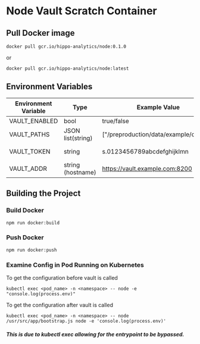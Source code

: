 # Node Vault Scratch Container

## Pull Docker image
```
docker pull gcr.io/hippo-analytics/node:0.1.0
```
or
```
docker pull gcr.io/hippo-analytics/node:latest
```

## Environment Variables

|Environment Variable|Type|Example Value|Required|
|---|---|---|---|
|VAULT_ENABLED|bool|true/false|defaults to false|
|VAULT_PATHS|JSON list(string)|[\"/preproduction/data/example/config\"]|required if VAULT_ENABLED=true|
|VAULT_TOKEN|string|s.0123456789abcdefghijklmn|required if VAULT_ENABLED=true|
|VAULT_ADDR|string (hostname)|https://vault.example.com:8200|required if VAULT_ENABLED=true|

## Building the Project

### Build Docker
```
npm run docker:build
```

### Push Docker
```
npm run docker:push
```

### Examine Config in Pod Running on Kubernetes

To get the configuration before vault is called
```
kubectl exec <pod_name> -n <namespace> -- node -e "console.log(process.env)"
```

To get the configuration after vault is called
```
kubectl exec <pod_name> -n <namespace> -- node /usr/src/app/bootstrap.js node -e 'console.log(process.env)'
```

##### This is due to kubectl exec allowing for the entrypoint to be bypassed.